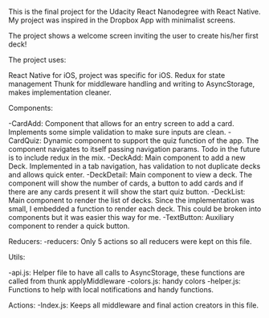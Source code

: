 This is the final project for the Udacity React Nanodegree with React Native.
My project was inspired in the Dropbox App with minimalist screens.

The project shows a welcome screen inviting the user to create his/her first deck!


The project uses:

React Native for iOS, project was specific for iOS.
Redux for state management
Thunk for middleware handling and writing to AsyncStorage, makes implementation cleaner.


Components:

-CardAdd: Component that allows for an entry screen to add a card. Implements some simple validation to make sure inputs are clean.
-CardQuiz: Dynamic component to support the quiz function of the app. The component navigates to itself passing navigation params. Todo in the future is to include redux in the mix.
-DeckAdd: Main component to add a new Deck. Implemented in a tab navigation, has validation to not duplicate decks and allows quick enter.
-DeckDetail: Main component to view a deck. The component will show the number of cards, a button to add cards and if there are any cards present it will show the start quiz button.
-DeckList: Main component to render the list of decks. Since the implementation was small, I embedded a function to render each deck. This could be broken into components but it was easier this way for me.
-TextButton: Auxiliary component to render a quick button.

Reducers:
-reducers: Only 5 actions so all reducers were kept on this file.

Utils:

-api.js: Helper file to have all calls to AsyncStorage, these functions are called from thunk applyMiddleware
-colors.js: handy colors
-helper.js: Functions to help with local notifications and handy functions.

Actions:
-Index.js: Keeps all middleware and final action creators in this file.
